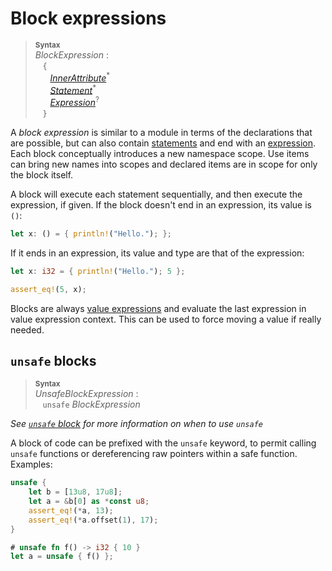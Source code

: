 # Block expressions

> **<sup>Syntax</sup>**  
> _BlockExpression_ :  
> &nbsp;&nbsp; `{`  
> &nbsp;&nbsp; &nbsp;&nbsp; [_InnerAttribute_]<sup>\*</sup>  
> &nbsp;&nbsp; &nbsp;&nbsp; [_Statement_]<sup>\*</sup>  
> &nbsp;&nbsp; &nbsp;&nbsp; [_Expression_]<sup>?</sup>  
> &nbsp;&nbsp; `}`  

A _block expression_ is similar to a module in terms of the declarations that
are possible, but can also contain [statements] and end with
an [expression]. Each block conceptually introduces a new namespace scope. Use
items can bring new names into scopes and declared items are in scope for only
the block itself.

A block will execute each statement sequentially, and then execute the
expression, if given. If the block doesn't end in an expression, its value is
`()`:

```rust
let x: () = { println!("Hello."); };
```

If it ends in an expression, its value and type are that of the expression:

```rust
let x: i32 = { println!("Hello."); 5 };

assert_eq!(5, x);
```

Blocks are always [value expressions] and evaluate the last expression in 
value expression context. This can be used to force moving a value if really
needed.

## `unsafe` blocks

> **<sup>Syntax</sup>**  
> _UnsafeBlockExpression_ :  
> &nbsp;&nbsp; `unsafe` _BlockExpression_

_See [`unsafe` block](unsafe-blocks.html) for more information on when to use `unsafe`_

A block of code can be prefixed with the `unsafe` keyword, to permit calling
`unsafe` functions or dereferencing raw pointers within a safe function. Examples:

```rust
unsafe {
    let b = [13u8, 17u8];
    let a = &b[0] as *const u8;
    assert_eq!(*a, 13);
    assert_eq!(*a.offset(1), 17);
}

# unsafe fn f() -> i32 { 10 }
let a = unsafe { f() };
```

[_InnerAttribute_]: attributes.html
[_Statement_]: statements.html
[_Expression_]: expressions.html
[expression]: expressions.html
[statements]: statements.html
[value expressions]: expressions.html#place-expressions-and-value-expressions
